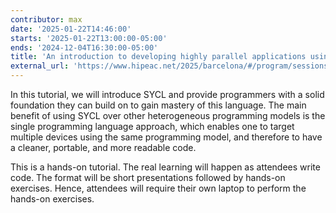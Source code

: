 ```yaml
---
contributor: max
date: '2025-01-22T14:46:00'
starts: '2025-01-22T13:00:00-05:00'
ends: '2024-12-04T16:30:00-05:00'
title: 'An introduction to developing highly parallel applications using C++ and SYCL'
external_url: 'https://www.hipeac.net/2025/barcelona/#/program/sessions/8191/'
---
```


In this tutorial, we will introduce SYCL and provide programmers with a solid foundation
they can build on to gain mastery of this language. The main benefit of using SYCL over
other heterogeneous programming models is the single programming language approach, 
which enables one to target multiple devices using the same programming model, and 
therefore to have a cleaner, portable, and more readable code.

This is a hands-on tutorial. The real learning will happen as attendees write code. 
The format will be short presentations followed by hands-on exercises. 
Hence, attendees will require their own laptop to perform the hands-on exercises.
